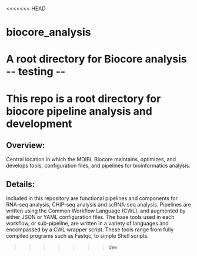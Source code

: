 <<<<<<< HEAD
# biocore_analysis
A root directory for Biocore analysis 
-- testing --
=======
# This repo is a root directory for biocore pipeline analysis and development

## Overview:

Central location in which the MDIBL Biocore maintains, optimizes, and develops tools, configuration files, and pipelines for bioinformatics analysis.

## Details:

Included in this repository are functional pipelines and components for RNA-seq analysis, CHIP-seq analysis and scRNA-seq analysis.
Pipelines are written using the Common Workflow Language (CWL), and augmented by either JSON or YAML configuration files.
The base tools used in each workflow, or sub-pipeline, are written in a variety of languages and encompassed by a CWL wrapper script.
These tools range from fully compiled programs such as Fastqc, to simple Shell scripts.
>>>>>>> dev
